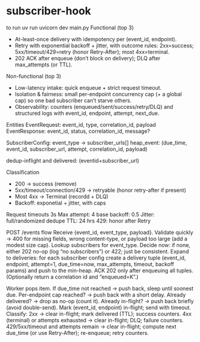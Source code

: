 # subscriber-hook
to run
uv run uvicorn dev main.py
Functional (top 3)
- At-least-once delivery with idempotency per (event_id, endpoint).
- Retry with exponential backoff + jitter, with outcome rules: 2xx=success; 5xx/timeout/429=retry (honor Retry-After); most 4xx=terminal.
- 202 ACK after enqueue (don’t block on delivery); DLQ after max_attempts (or TTL).

Non-functional (top 3)
- Low-latency intake: quick enqueue + strict request timeout.
- Isolation & fairness: small per-endpoint concurrency cap (+ a global cap) so one bad subscriber can’t starve others.
- Observability: counters (enqueued/sent/success/retry/DLQ) and structured logs with event_id, endpoint, attempt, next_due.


Entities
EventRequest: event_id, type, correlation_id, payload
EventResponse: event_id, status, correlation_id, message?

SubscriberConfig: event_type -> subscriber_urls[]
heap_event: (due_time, event_id, subscriber_url, attempt, correlation_id, payload)

dedup-inflight and delivered: (eventid+subscriber_url)




Classification
- 200 -> success (remove)
- 5xx/timeout/connection/429 -> retryable (honor retry-after if present)
- Most 4xx -> Terminal (recordd + DLQ)
- Backoff: exponetial + jitter, with caps 

Request timeouts 3s
Max attempt: 4
base backoff: 0.5
Jitter: full/randomized
dedupe TTL: 24 hrs
429: honor after Retry


POST /events flow 
Receive {event_id, event_type, payload}.
Validate quickly → 400 for missing fields, wrong content-type, or payload too large (add a modest size cap).
Lookup subscribers for event_type. Decide now: if none, either 202 no-op (log “no subscribers”) or 422; just be consistent.
Expand to deliveries: for each subscriber config create a delivery tuple (event_id, endpoint, attempt=1, due_time=now, max_attempts, timeout, backoff params) and push to the min-heap.
ACK 202 only after enqueuing all tuples. (Optionally return a correlation id and “enqueued=K”.)



Worker pops item.
If due_time not reached → push back, sleep until soonest due.
Per-endpoint cap reached? → push back with a short delay.
Already delivered? → drop as no-op (count it).
Already in-flight? → push back briefly (avoid double-send).
Mark (event_id, endpoint) in-flight; send with timeout.
Classify:
2xx → clear in-flight; mark delivered (TTL); success counters.
4xx (terminal) or attempts exhausted → clear in-flight; DLQ; failure counters.
429/5xx/timeout and attempts remain → clear in-flight; compute next due_time (or use Retry-After); re-enqueue; retry counters.




